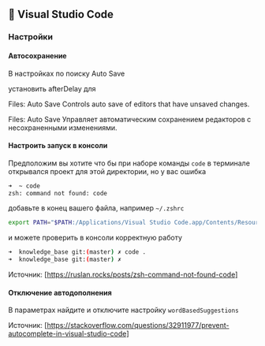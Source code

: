 ## 📑 Visual Studio Code

### Настройки

#### Автосохранение

В настройках по поиску Auto Save

установить afterDelay для

Files: Auto Save
Controls auto save of editors that have unsaved changes.

Files: Auto Save
Управляет автоматическим сохранением редакторов с несохраненными изменениями.

#### Настроить запуск в консоли

Предположим вы хотите что бы при наборе команды `code` в терминале открывался проект для этой директории, но у вас ошибка

```sh
➜  ~ code
zsh: command not found: code
```

добавьте в конец вашего файла, например `~/.zshrc`

```sh
export PATH="$PATH:/Applications/Visual Studio Code.app/Contents/Resources/app/bin"
```

и можете проверить в консоли корректную работу
```sh
➜  knowledge_base git:(master) ✗ code .
➜  knowledge_base git:(master) ✗
```

Источник: [https://ruslan.rocks/posts/zsh-command-not-found-code]

#### Отключение автодополнения

В параметрах найдите и отключите настройку `wordBasedSuggestions`

Источник: [https://stackoverflow.com/questions/32911977/prevent-autocomplete-in-visual-studio-code]